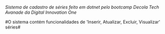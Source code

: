 *Sistema de cadastro de séries feito em dotnet pelo bootcamp Decola Tech Avanade da Digital Innovation One*

#O sistema contém funcionalidades de 'Inserir, Atualizar, Excluir, Visualizar' séries#
